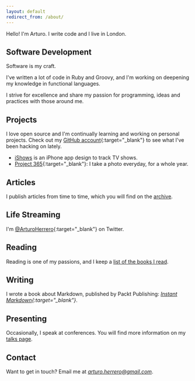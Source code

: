 ```yaml
---
layout: default
redirect_from: /about/
---
```


Hello! I'm Arturo. I write code and I live in London.

## Software Development

Software is my craft.

I've written a lot of code in Ruby and Groovy, and I'm working on deepening my
knowledge in functional languages.

I strive for excellence and share my passion for programming, ideas and
practices with those around me.


## Projects

I love open source and I'm continually learning and working on personal projects.
Check out my [GitHub account][2]{:target="_blank"} to see what I've been hacking on lately.

- [iShows][8] is an iPhone app design to track TV shows.
- [Project 365][9]{:target="_blank"}: I take a photo everyday, for a whole year.


## Articles

I publish articles from time to time, which you will find on the [archive][3].


## Life Streaming

I'm [@ArturoHerrero][4]{:target="_blank"} on Twitter.


## Reading

Reading is one of my passions, and I keep a [list of the books I read][7].


## Writing

I wrote a book about Markdown, published by Packt Publishing: *[Instant Markdown][5]{:target="_blank"}*.


## Presenting

Occasionally, I speak at conferences. You will find more information on my [talks page][6].


## Contact

Want to get in touch? Email me at *<arturo.herrero@gmail.com>*.


[1]: https://www.mastered.com/
[2]: https://github.com/arturoherrero
[3]: /articles
[4]: https://twitter.com/ArturoHerrero
[5]: https://www.packtpub.com/web-development/instant-markdown-instant
[6]: /talks
[7]: /books
[8]: /ishows
[9]: http://theyearwemet.com/365/
